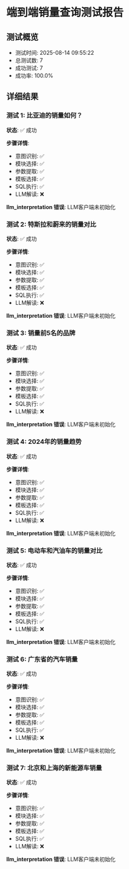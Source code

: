 
# 端到端销量查询测试报告

## 测试概览
- 测试时间: 2025-08-14 09:55:22
- 总测试数: 7
- 成功测试: 7
- 成功率: 100.0%

## 详细结果

### 测试 1: 比亚迪的销量如何？
**状态**: ✅ 成功

**步骤详情**:
- 意图识别: ✅
- 模块选择: ✅
- 参数提取: ✅
- 模板选择: ✅
- SQL执行: ✅
- LLM解读: ❌

**llm_interpretation 错误**: LLM客户端未初始化

### 测试 2: 特斯拉和蔚来的销量对比
**状态**: ✅ 成功

**步骤详情**:
- 意图识别: ✅
- 模块选择: ✅
- 参数提取: ✅
- 模板选择: ✅
- SQL执行: ✅
- LLM解读: ❌

**llm_interpretation 错误**: LLM客户端未初始化

### 测试 3: 销量前5名的品牌
**状态**: ✅ 成功

**步骤详情**:
- 意图识别: ✅
- 模块选择: ✅
- 参数提取: ✅
- 模板选择: ✅
- SQL执行: ✅
- LLM解读: ❌

**llm_interpretation 错误**: LLM客户端未初始化

### 测试 4: 2024年的销量趋势
**状态**: ✅ 成功

**步骤详情**:
- 意图识别: ✅
- 模块选择: ✅
- 参数提取: ✅
- 模板选择: ✅
- SQL执行: ✅
- LLM解读: ❌

**llm_interpretation 错误**: LLM客户端未初始化

### 测试 5: 电动车和汽油车的销量对比
**状态**: ✅ 成功

**步骤详情**:
- 意图识别: ✅
- 模块选择: ✅
- 参数提取: ✅
- 模板选择: ✅
- SQL执行: ✅
- LLM解读: ❌

**llm_interpretation 错误**: LLM客户端未初始化

### 测试 6: 广东省的汽车销量
**状态**: ✅ 成功

**步骤详情**:
- 意图识别: ✅
- 模块选择: ✅
- 参数提取: ✅
- 模板选择: ✅
- SQL执行: ✅
- LLM解读: ❌

**llm_interpretation 错误**: LLM客户端未初始化

### 测试 7: 北京和上海的新能源车销量
**状态**: ✅ 成功

**步骤详情**:
- 意图识别: ✅
- 模块选择: ✅
- 参数提取: ✅
- 模板选择: ✅
- SQL执行: ✅
- LLM解读: ❌

**llm_interpretation 错误**: LLM客户端未初始化

